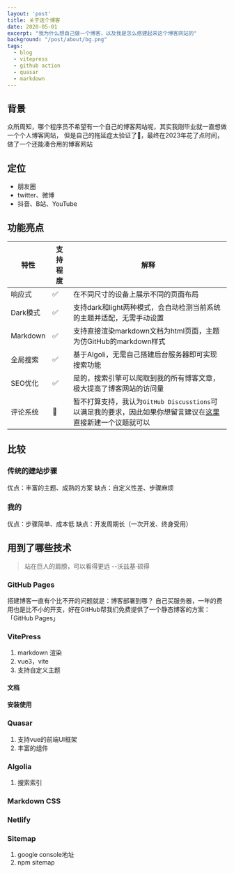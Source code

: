 ```yaml
---
layout: 'post'
title: 关于这个博客
date: 2020-05-01
excerpt: "我为什么想自己做一个博客，以及我是怎么搭建起来这个博客网站的"
background: "/post/about/bg.png"
tags:
  - blog
  - vitepress
  - github action
  - quasar
  - markdown
---
```

## 背景

众所周知，哪个程序员不希望有一个自己的博客网站呢，其实我刚毕业就一直想做一个个人博客网站，
但是自己的拖延症太验证了👀，最终在2023年花了点时间，做了一个还能凑合用的博客网站

## 定位
- 朋友圈
- twitter、微博
- 抖音、B站、YouTube
## 功能亮点

| 特性       | 支持程度 | 解释                                                                                                                                    |
|----------|------|---------------------------------------------------------------------------------------------------------------------------------------|
| 响应式      | ✅    | 在不同尺寸的设备上展示不同的页面布局                                                                                                                    |
| Dark模式   | ✅    | 支持dark和light两种模式，会自动检测当前系统的主题并适配，无需手动设置                                                                                               |
| Markdown | ✅    | 支持直接渲染markdown文档为html页面，主题为仿GitHub的markdown样式                                                                                         |
| 全局搜索     | ✅    | 基于Algoli，无需自己搭建后台服务器即可实现搜索功能                                                                                                          |
| SEO优化    | ✅    | 是的，搜索引擎可以爬取到我的所有博客文章，极大提高了博客网站的访问量                                                                                                    |
| 评论系统     | 🚫   | 暂不打算支持，我认为`GitHub Discusstions`可以满足我的要求，因此如果你想留言建议在[这里](https://github.com/YangQuan666/yangquan666.github.io/discussions) 直接新建一个议题就可以 |

## 比较

### 传统的建站步骤

优点：丰富的主题、成熟的方案
缺点：自定义性差、步骤麻烦
### 我的

优点：步骤简单、成本低
缺点：开发周期长（一次开发、终身受用）
## 用到了哪些技术

> 站在巨人的肩膀，可以看得更远 --沃兹基·硕得

### GitHub Pages

[//]: # (git分支、自动部署)
搭建博客一直有个比不开的问题就是：博客部署到哪？
自己买服务器，一年的费用也是比不小的开支，好在GitHub帮我们免费提供了一个静态博客的方案：「GitHub Pages」

### VitePress

1. markdown 渲染
2. vue3，vite
3. 支持自定义主题

#### 文档

#### 安装使用

### Quasar

1. 支持vue的前端UI框架
2. 丰富的组件

### Algolia

1. 搜索索引

### Markdown CSS

### Netlify

### Sitemap

1. google console地址
2. npm sitemap